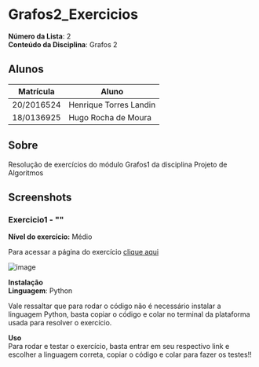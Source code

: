 

# Grafos2_Exercicios

**Número da Lista**: 2<br>
**Conteúdo da Disciplina**: Grafos 2<br>

## Alunos
|Matrícula | Aluno |
| -- | -- |
| 20/2016524  |  Henrique Torres Landin |
| 18/0136925  |  Hugo Rocha de Moura |

## Sobre 
Resolução de exercícios do módulo Grafos1 da disciplina Projeto de Algoritmos 

## Screenshots
### Exercicio1 - ""
**Nível do exercício:** Médio

Para acessar a página do exercício [clique aqui]()

![image]()

**Instalação**<br>
**Linguagem**: Python<br>

Vale ressaltar que para rodar o código não é necessário instalar a linguagem Python, basta copiar o código e colar no terminal da plataforma usada para resolver o exercício.

**Uso**<br>
Para rodar e testar o exercício, basta entrar em seu respectivo link e escolher a linguagem correta, copiar o código e colar para fazer os testes!!


